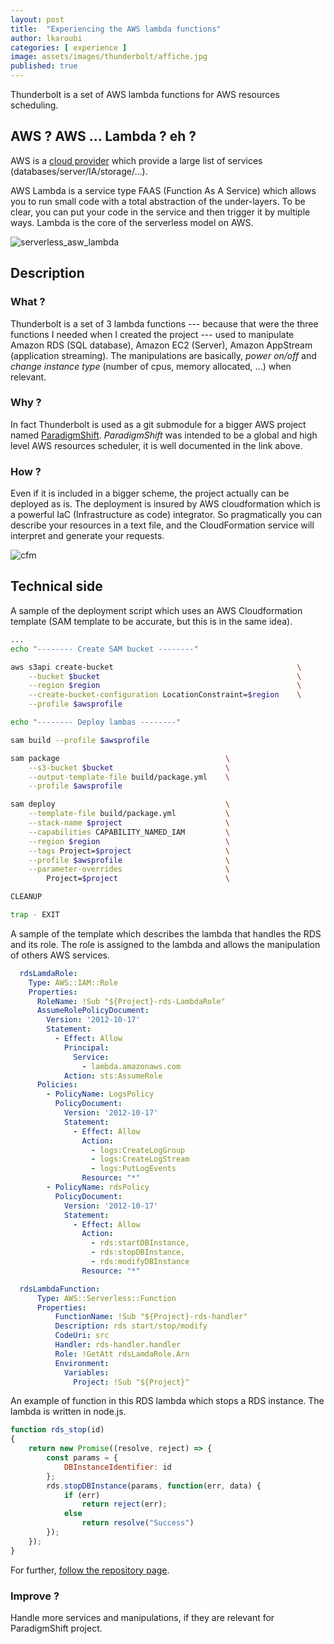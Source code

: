 ```yaml
---
layout: post
title:  "Experiencing the AWS lambda functions"
author: lkaroubi
categories: [ experience ]
image: assets/images/thunderbolt/affiche.jpg
published: true
---
```


Thunderbolt is a set of AWS lambda functions for AWS resources scheduling.

## AWS ? AWS ... Lambda ? eh ?

AWS is a [cloud provider](https://fr.wikipedia.org/wiki/Cloud_computing) which provide a large list of services (databases/server/IA/storage/...).

AWS Lambda is a service type FAAS (Function As A Service) which allows you to run small code with a total abstraction of the under-layers. To be clear, you can put your code in the service and then trigger it by multiple ways. Lambda is the core of the serverless model on AWS.

![serverless_asw_lambda](https://ucarecdn.com/889eff87-74c6-4447-907a-0feb2fc041d8/-/resize/1050/)

## Description

### What ?

Thunderbolt is a set of 3 lambda functions --- because that were the three functions I needed when I created the project --- used to manipulate Amazon RDS (SQL database), Amazon EC2 (Server), Amazon AppStream (application streaming). The manipulations are basically, *power on/off* and *change instance type* (number of cpus, memory allocated, ...) when relevant.

### Why ?

In fact Thunderbolt is used as a git submodule for a bigger AWS project named [ParadigmShift](https://github.com/le0kar0ub1/ParadigmShift). *ParadigmShift* was intended to be a global and high level AWS resources scheduler, it is well documented in the link above.

### How ?

Even if it is included in a bigger scheme, the project actually can be deployed as is. The deployment is insured by AWS cloudformation which is a powerful IaC (Infrastructure as code) integrator.
So pragmatically you can describe your resources in a text file, and the CloudFormation service will interpret and generate your requests.

![cfm](https://blogs.vmware.com/management/files/2019/10/image002.png)

## Technical side

A sample of the deployment script which uses an AWS Cloudformation template (SAM template to be accurate, but this is in the same idea).

```sh
...
echo "-------- Create SAM bucket --------"

aws s3api create-bucket                                         \
    --bucket $bucket                                            \
    --region $region                                            \
    --create-bucket-configuration LocationConstraint=$region    \
    --profile $awsprofile

echo "-------- Deploy lambas --------"

sam build --profile $awsprofile

sam package                                     \
    --s3-bucket $bucket                         \
    --output-template-file build/package.yml    \
    --profile $awsprofile

sam deploy                                      \
    --template-file build/package.yml           \
    --stack-name $project                       \
    --capabilities CAPABILITY_NAMED_IAM         \
    --region $region                            \
    --tags Project=$project                     \
    --profile $awsprofile                       \
    --parameter-overrides                       \
        Project=$project                        \

CLEANUP

trap - EXIT
```

A sample of the template which describes the lambda that handles the RDS and its role.
The role is assigned to the lambda and allows the manipulation of others AWS services.

```yml
  rdsLamdaRole:
    Type: AWS::IAM::Role
    Properties:
      RoleName: !Sub "${Project}-rds-LambdaRole"
      AssumeRolePolicyDocument:
        Version: '2012-10-17'
        Statement:
          - Effect: Allow
            Principal:
              Service:
                - lambda.amazonaws.com
            Action: sts:AssumeRole
      Policies:
        - PolicyName: LogsPolicy
          PolicyDocument:
            Version: '2012-10-17'
            Statement:
              - Effect: Allow
                Action:
                  - logs:CreateLogGroup
                  - logs:CreateLogStream
                  - logs:PutLogEvents
                Resource: "*"
        - PolicyName: rdsPolicy
          PolicyDocument:
            Version: '2012-10-17'
            Statement:
              - Effect: Allow
                Action:
                  - rds:startDBInstance,
                  - rds:stopDBInstance,
                  - rds:modifyDBInstance
                Resource: "*"

  rdsLambdaFunction:
      Type: AWS::Serverless::Function
      Properties:
          FunctionName: !Sub "${Project}-rds-handler"
          Description: rds start/stop/modify
          CodeUri: src
          Handler: rds-handler.handler
          Role: !GetAtt rdsLamdaRole.Arn
          Environment:
            Variables:
              Project: !Sub "${Project}"
```

An example of function in this RDS lambda which stops a RDS instance. The lambda is written in node.js.

```js
function rds_stop(id)
{
    return new Promise((resolve, reject) => {
        const params = {
            DBInstanceIdentifier: id
        };
        rds.stopDBInstance(params, function(err, data) {
            if (err)
                return reject(err);
            else
                return resolve("Success")
        });
    });
}
```

For further, [follow the repository page](https://github.com/le0kar0ub1/Thunderbolt/tree/master/aws).

### Improve ?

Handle more services and manipulations, if they are relevant for ParadigmShift project.
